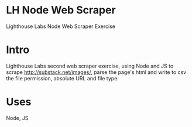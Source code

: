 # LH Node Web Scraper
Lighthouse Labs Node Web Scraper Exercise

# Intro
Lighthouse Labs second web scraper exercise, using Node and JS to scrape http://substack.net/images/, parse the page's html and write to csv the file permission, absolute URL and file type.

# Uses
Node, JS